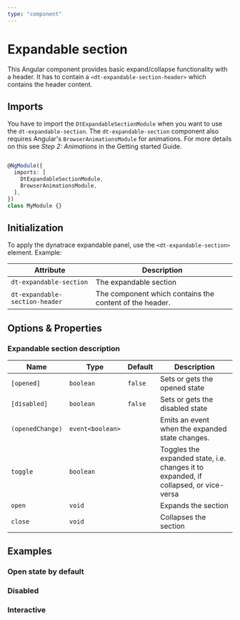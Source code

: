 ```yaml
---
type: "component"
---
```


# Expandable section

This Angular component provides basic expand/collapse functionality with a header. It has to contain
a `<dt-expandable-section-header>` which contains the header content.

## Imports

You have to import the `DtExpandableSectionModule` when you want to use the `dt-expandable-section`. 
The `dt-expandable-section` component also requires Angular's `BrowserAnimationsModule` for animations. For more details on this see *Step 2: Animations* in the Getting started Guide.

```typescript

@NgModule({
  imports: [
    DtExpandableSectionModule,
    BrowserAnimationsModule,
  ],
})
class MyModule {}

```

## Initialization

To apply the dynatrace expandable panel, use the `<dt-expandable-section>` element. Example:

<docs-source-example example="DefaultExpandableSectionExampleComponent"></docs-source-example>

| Attribute | Description |
| --- | --- |
| `dt-expandable-section` | The expandable section |
| `dt-expandable-section-header` | The component which contains the content of the header. |

## Options & Properties

### Expandable section description

| Name | Type | Default | Description |
| --- | --- | --- | --- |
| `[opened]` | `boolean` | `false` | Sets or gets the opened state |
| `[disabled]` | `boolean` | `false` | Sets or gets the disabled state |
| `(openedChange)` | `event<boolean>` |  | Emits an event when the expanded state changes. |
| `toggle` | `boolean` |  | Toggles the expanded state, i.e. changes it to expanded, if collapsed, or vice-versa |
| `open` | `void` |  | Expands the section |
| `close` | `void` |  | Collapses the section |

## Examples

### Open state by default

<docs-source-example example="OpenExpandableSectionExampleComponent"></docs-source-example>

### Disabled

<docs-source-example example="DisabledExpandableSectionExampleComponent"></docs-source-example>

### Interactive

<docs-source-example example="InteractiveExpandableSectionExampleComponent"></docs-source-example>
